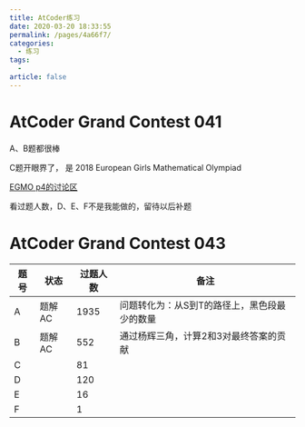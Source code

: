 ```yaml
---
title: AtCoder练习
date: 2020-03-20 18:33:55
permalink: /pages/4a66f7/
categories: 
  - 练习
tags: 
  - 
article: false
---
```





# AtCoder Grand Contest 041

A、B题都很棒

C题开眼界了， 是 2018 European Girls Mathematical Olympiad 

[EGMO p4的讨论区](https://artofproblemsolving.com/community/c6h1625929p10191585)

看过题人数，D、E、F不是我能做的，留待以后补题



# AtCoder Grand Contest 043

| 题号 | 状态   | 过题人数 | 备注                                         |
| ---- | ------ | -------- | -------------------------------------------- |
| A    | 题解AC | 1935     | 问题转化为：从S到T的路径上，黑色段最少的数量 |
| B    | 题解AC | 552      | 通过杨辉三角，计算2和3对最终答案的贡献       |
| C    |        | 81       |                                              |
| D    |        | 120      |                                              |
| E    |        | 16       |                                              |
| F    |        | 1        |                                              |

